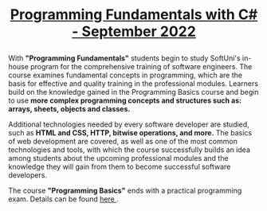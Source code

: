 # <p align="center"><a href="https://softuni.bg/trainings/3836/programming-fundamentals-with-csharp-september-2022"> Programming Fundamentals with C# - September 2022 <a/><p>

With **"Programming Fundamentals"** students begin to study SoftUni's in-house program for the comprehensive training of software engineers. The course examines fundamental concepts in programming, which are the basis for effective and quality training in the professional modules. Learners build on the knowledge gained in the Programming Basics course and begin to use **more complex programming concepts and structures such as: arrays, sheets, objects and classes.**
  
Additional technologies needed by every software developer are studied, such as **HTML and CSS, HTTP, bitwise operations, and more.** The basics of web development are covered, as well as one of the most common technologies and tools, with which the course successfully builds an idea among students about the upcoming professional modules and the knowledge they will gain from them to become successful software developers.

The course **"Programming Basics"** ends with a practical programming exam. Details can be found <a href="https://softuni.bg/trainings/courses"> here <a/>.


